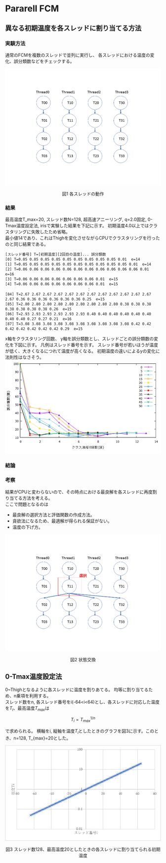 # Pararell FCM

## 異なる初期温度を各スレッドに割り当てる方法

### 実験方法
通常のFCMを複数のスレッドで並列に実行し、
各スレッドにおける温度の変化、誤分類数などをチェックする。

![temperature](pararell1.PNG)
<center>図1 各スレッドの動作</center>

### 結果
最高温度T_max=20, スレッド数N=128, 超高速アニーリング, q=2.0固定, 0-Tmax温度設定法, irisで実験した結果を下記に示す。 
初期温度4.0以上ではクラスタリングに失敗したため省略。  
最小値14であり、これはThighを変化させながらCPUでクラスタリングを行ったのと同じ結果である。

```
[スレッド番号] T=[初期温度][2回目の温度]... 誤分類数
[0] T=0.05 0.05 0.05 0.05 0.05 0.05 0.05 0.05 0.05 0.01  e=14
[1] T=0.05 0.05 0.05 0.05 0.05 0.05 0.05 0.05 0.05 0.05 0.01  e=14
[2] T=0.06 0.06 0.06 0.06 0.06 0.06 0.06 0.06 0.06 0.06 0.06 0.01  e=16
[3] T=0.06 0.06 0.06 0.06 0.06 0.06 0.06 0.01  e=15
[4] T=0.06 0.06 0.06 0.06 0.06 0.06 0.06 0.01  e=15
                                     ：
[84] T=2.67 2.67 2.67 2.67 2.67 2.67 2.67 2.67 2.67 2.67 2.67 2.67 2.67 0.36 0.36 0.36 0.36 0.36 0.36 0.25  e=15
[85] T=2.80 2.80 2.80 2.80 2.80 2.80 2.80 2.80 2.80 0.38 0.38 0.38 0.38 0.38 0.38 0.38 0.26  e=15
[86] T=2.93 2.93 2.93 2.93 2.93 2.93 0.40 0.40 0.40 0.40 0.40 0.40 0.40 0.40 0.27 0.27 0.21  e=16
[87] T=3.08 3.08 3.08 3.08 3.08 3.08 3.08 3.08 3.08 3.08 0.42 0.42 0.42 0.42 0.42 0.42 0.42 0.29  e=15
```

x軸をクラスタリング回数、 y軸を誤分類数とし、スレッドごとの誤分類数の変化を下図に示す。
凡例はスレッド番号を示す。
スレッド番号が若いほうが温度が低く、大きくなるにつれて温度が高くなる。
初期温度の違いによるyの変化に法則性はなさそう。
![error_scenario](err-every5.png)

### 結論



### 考察
結果がCPUと変わらないので、その時点における最良解を各スレッドに再度割り当てる方法を考える。  
ここで問題となるのは
* 最良解の選択方法と評価関数の作成方法。
* 貪欲法になるため、最適解が得られる保証がない。
* 温度の下げ方。


![temperature](pararell2.PNG)
<center>図2 状態交換</center>


## 0-Tmax温度設定法
0~Thighとなるように各スレッドに温度を割りあてる。
均等に割り当てるため、n乗項を利用する。  
スレッド数をn, 各スレッド番号をi(-64<i<64)とし、各スレッドに対応した温度を$T_i$、最高温度$T_{max}$は

```math
T_i = T_{max}^{1/n}
```
で求められる。
横軸をi, 縦軸を温度$T_i$としたときのグラフを図3に示す。このとき、n=128, T_{max}=20とした。


![temperature](temperature.png)
<center>図3 スレッド数128、最高温度20としたときの各スレッドに割り当てられる初期温度</center>





